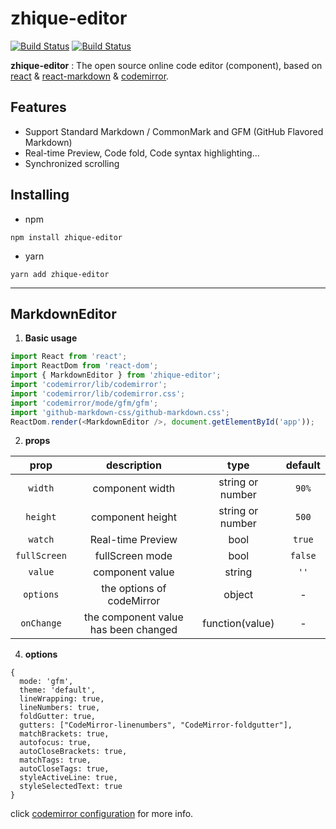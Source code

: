 zhique-editor
======================
[![Build Status](https://app.travis-ci.com/zhique-design/zhique-editor.svg?branch=master)](https://app.travis-ci.com/zhique-design/zhique-editor)
[![Build Status](https://github.com/zhique-design/zhique-editor/actions/workflows/gh-pages.yml/badge.svg?branch=master)](https://zhique-design.github.io/zhique-editor)


**zhique-editor** : The open source online code editor (component), based on [react](https://reactjs.org/ "react") & [react-markdown](http://rexxars.github.io/react-markdown/ "react-markdown") & [codemirror](https://codemirror.net/ "codemirror").

## Features

- Support Standard Markdown / CommonMark and GFM (GitHub Flavored Markdown)
- Real-time Preview, Code fold, Code syntax highlighting...
- Synchronized scrolling

## Installing

- npm

```
npm install zhique-editor
```

- yarn

```
yarn add zhique-editor
```

------------

MarkdownEditor
--------------
1. **Basic usage**

  ```typescript jsx
  import React from 'react';
  import ReactDom from 'react-dom';
  import { MarkdownEditor } from 'zhique-editor';
  import 'codemirror/lib/codemirror';
  import 'codemirror/lib/codemirror.css';
  import 'codemirror/mode/gfm/gfm';
  import 'github-markdown-css/github-markdown.css';
  ReactDom.render(<MarkdownEditor />, document.getElementById('app'));
  ```
2. **props**

  |  prop	 | description | type  | default  |
  | :------------: | :------------: | :------------: | :------------: |
  |  `width` |  component width |  string or number |  `90%` |
  |  `height` |  component height |  string or number | `500`  |
  |  `watch` |  Real-time Preview |  bool | `true`  |
  |  `fullScreen` |  fullScreen mode |  bool |  `false` |
  |  `value` | component value  |  string | `''`  |
  | `options` | the options of codeMirror | object | - |
  |  `onChange` |  the component value has been changed |  function(value) |  - |

4. **options**

  ```clike
  {
    mode: 'gfm',
    theme: 'default',
    lineWrapping: true,
    lineNumbers: true,
    foldGutter: true,
    gutters: ["CodeMirror-linenumbers", "CodeMirror-foldgutter"],
    matchBrackets: true,
    autofocus: true,
    autoCloseBrackets: true,
    matchTags: true,
    autoCloseTags: true,
    styleActiveLine: true,
    styleSelectedText: true
  }
  ```
  click [codemirror configuration](https://codemirror.net/doc/manual.html#config "codemirror configuration") for more info.
